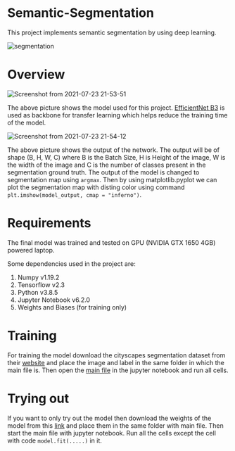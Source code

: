 # Semantic-Segmentation
This project implements semantic segmentation by using deep learning.

![segmentation](https://user-images.githubusercontent.com/70597091/126811643-c9699dab-c24d-4864-97c8-dc11561e23af.gif)

# Overview

![Screenshot from 2021-07-23 21-53-51](https://user-images.githubusercontent.com/70597091/126812412-ea685c98-99c4-45f8-8b4e-e850a0545752.png)

The above picture shows the model used for this project. [EfficientNet B3](https://arxiv.org/pdf/1905.11946.pdf) is used as backbone for transfer learning which helps reduce the training time of the model.

![Screenshot from 2021-07-23 21-54-12](https://user-images.githubusercontent.com/70597091/126812424-d69c3299-8477-4f4f-81f0-44a491471f52.png)

The above picture shows the output of the network. The output will be of shape (B, H, W, C) where B is the Batch Size, H is Height of the image, W is the width of the image and C is the number of classes present in the segmentation ground truth. The output of the model is changed to segmentation map using ```argmax```. Then by using matplotlib.pyplot we can plot the segmentation map with disting color using command ```plt.imshow(model_output, cmap = "inferno")```.

# Requirements
The final model was trained and tested on GPU (NVIDIA GTX 1650 4GB) powered laptop.

Some dependencies used in the project are:
1. Numpy v1.19.2
2. Tensorflow v2.3
3. Python v3.8.5
4. Jupyter Notebook v6.2.0
5. Weights and Biases (for training only)

# Training 
For training the model download the cityscapes segmentation dataset from their [website](https://www.cityscapes-dataset.com/) and place the image and label in the same folder in which the main file is. Then open the [main file](https://github.com/HimGautam/Semantic-Segmentation/blob/main/main%20file.ipynb) in the jupyter notebook and run all cells. 

# Trying out
If you want to only try out the model then download the weights of the model from this [link](https://drive.google.com/drive/folders/1h0yrEK_Rb5nWy4x5VzeXMkt4PmG7YcMR?usp=sharing) and place them in the same folder with main file. Then start the main file with jupyter notebook. Run all the cells except the cell with code ```model.fit(.....)``` in it.
